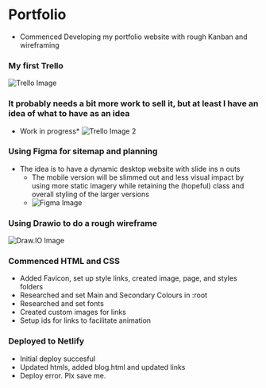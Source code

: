 # Portfolio
- Commenced Developing my portfolio website with rough Kanban and wireframing

### My first Trello
![Trello Image](../Images/Trello.png)

### It probably needs a bit more work to sell it, but at least I have an idea of what to have as an idea
- Work in progress*
![Trello Image 2](../Images/Trello2.png)

### Using Figma for sitemap and planning
- The idea is to have a dynamic desktop website with slide ins n outs
    - The mobile version will be slimmed out and less visual impact by using more static imagery while retaining the (hopeful) class and overall styling of the larger versions
    - ![Figma Image](../Images/Figma.png)

### Using Drawio to do a rough wireframe
![Draw.IO Image](../Images/Drawio.png)    

### Commenced HTML and CSS
- Added Favicon, set up style links, created image, page, and styles folders
- Researched and set Main and Secondary Colours in :root 
- Researched and set fonts
- Created custom images for links
- Setup ids for links to facilitate animation

### Deployed to Netlify
- Initial deploy succesful
- Updated htmls, added blog.html and updated links
- Deploy error. Plx save me.